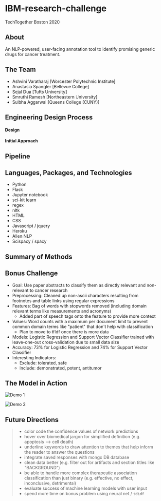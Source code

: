 # IBM-research-challenge
TechTogether Boston 2020

## About
An NLP-powered, user-facing annotation tool to identify promising generic drugs for cancer treatment. 

## The Team
* Ashvini Varatharaj [Worcester Polytechnic Institute]
* Anastasia Spangler [Bellevue College]
* Sejal Dua [Tufts University]
* Smruthi Ramesh [Northeastern University]
* Sulbha Aggarwal [Queens College (CUNY)]

## Engineering Design Process
#### Design

#### Initial Approach



## Pipeline


## Languages, Packages, and Technologies
* Python
* Flask
* Jupyter notebook
* sci-kit learn
* regex
* nltk
* HTML
* CSS
* Javascript / jquery
* Heroku
* Allen NLP
* Scispacy / spacy

## Summary of Methods

## Bonus Challenge
* Goal: Use paper abstracts to classify them as directly relevant and non-relevant to cancer research
* Preprocessing: Cleaned up non-ascii characters resulting from footnotes and table links using regular expressions
* Features: Bag of words with stopwords removed (including domain relevant terms like measurements and acronyms)
  * Added part of speech tags onto the feature to provide more context
* Values: Word counts with a maximum per document limit to prevent common domain terms like "patient" that don't help with classification
  * Plan to move to tfIdf once there is more data
* Models: Logistic Regression and Support Vector Classifier trained with leave-one-out cross-validation due to small data size
* Accuracy: 73% for Logistic Regression and 74% for Support Vector Classifier
* Interesting Indicators:
  * Exclude: tolerated, safe
  * Include: demonstrated, potent, antitumor

## The Model in Action
![Demo 1](demos/working_demo1.gif)

![Demo 2](demos/working_demo2.gif)

## Future Directions
>* color code the confidence values of network predictions 
>* hover over biomedical jargon for simplified definition (e.g. apoptosis --> cell death)
>* underline keywords to draw attention to themes that help inform the reader to answer the questions
>* integrate saved responses with mongo DB database
>* clean data better (e.g. filter out for artifacts and section titles like "BACKGROUND")
>* be able to handle more complex therapeutic association classification than just binary (e.g. effective, no effect, inconclusive, detrimental)
>* evaluate success of machine learning models with user input
>* spend more time on bonus problem using neural net / `tdidf`

